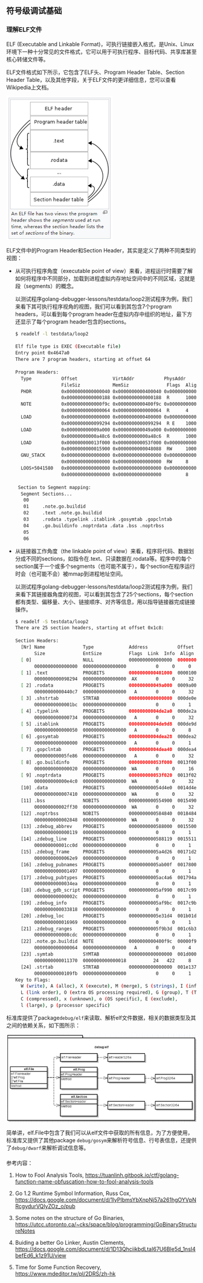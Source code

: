 ## 符号级调试基础

### 理解ELF文件

ELF (Executable and Linkable Format)，可执行链接嵌入格式，是Unix、Linux环境下一种十分常见的文件格式，它可以用于可执行程序、目标代码、共享库甚至核心转储文件等。

ELF文件格式如下所示，它包含了ELF头、Program Header Table、Section Header Table，以及其他字段，关于ELF文件的更详细信息，您可以查看Wikipedia上文档。

![img](assets/clip_image001.png)

ELF文件中的Program Header和Section Header，其实是定义了两种不同类型的视图：

-   从可执行程序角度（executable point of view）来看，进程运行时需要了解如何将程序中不同部分，加载到进程虚拟内存地址空间中的不同区域，这就是段（segments）的概念。

    以测试程序golang-debugger-lessons/testdata/loop2测试程序为例，我们来看下其可执行程序视角的视图，我们可以看到其包含7个program headers，可以看到每个program header在虚拟内存中组织的地址，最下方还显示了每个program header包含的sections。

    ```bash
    $ readelf -l testdata/loop2
    
    Elf file type is EXEC (Executable file)
    Entry point 0x4647a0
    There are 7 program headers, starting at offset 64
    
    Program Headers:
      Type           Offset             VirtAddr           PhysAddr
                     FileSiz            MemSiz              Flags  Align
      PHDR           0x0000000000000040 0x0000000000400040 0x0000000000400040
                     0x0000000000000188 0x0000000000000188  R      1000
      NOTE           0x0000000000000f9c 0x0000000000400f9c 0x0000000000400f9c
                     0x0000000000000064 0x0000000000000064  R      4
      LOAD           0x0000000000000000 0x0000000000400000 0x0000000000400000
                     0x0000000000099294 0x0000000000099294  R E    1000
      LOAD           0x000000000009a000 0x000000000049a000 0x000000000049a000
                     0x00000000000a48c6 0x00000000000a48c6  R      1000
      LOAD           0x000000000013f000 0x000000000053f000 0x000000000053f000
                     0x0000000000015900 0x0000000000048088  RW     1000
      GNU_STACK      0x0000000000000000 0x0000000000000000 0x0000000000000000
                     0x0000000000000000 0x0000000000000000  RW     8
      LOOS+5041580   0x0000000000000000 0x0000000000000000 0x0000000000000000
                     0x0000000000000000 0x0000000000000000         8
    
     Section to Segment mapping:
      Segment Sections...
       00     
       01     .note.go.buildid 
       02     .text .note.go.buildid 
       03     .rodata .typelink .itablink .gosymtab .gopclntab 
       04     .go.buildinfo .noptrdata .data .bss .noptrbss 
       05     
       06 
    ```

- 从链接器工作角度（the linkable point of view）来看，程序将代码、数据划分成不同的sections，如指令在.text、只读数据在.rodata等。程序中的每个section属于一个或多个segments（也可能不属于），每个section在程序运行时会（也可能不会）被mmap到进程地址空间。

    以测试程序golang-debugger-lessons/testdata/loop2测试程序为例，我们来看下其链接器角度的视图，可以看到其包含了25个sections，每个section都有类型、偏移量、大小、链接顺序、对齐等信息，用以指导链接器完成链接操作。

    ```bash
    $ readelf -S testdata/loop2 
    There are 25 section headers, starting at offset 0x1c8:
    
    Section Headers:
      [Nr] Name              Type             Address           Offset
           Size              EntSize          Flags  Link  Info  Align
      [ 0]                   NULL             0000000000000000  00000000
           0000000000000000  0000000000000000           0     0     0
      [ 1] .text             PROGBITS         0000000000401000  00001000
           0000000000098294  0000000000000000  AX       0     0     32
      [ 2] .rodata           PROGBITS         000000000049a000  0009a000
           00000000000440c7  0000000000000000   A       0     0     32
      [ 3] .shstrtab         STRTAB           0000000000000000  000de0e0
           00000000000001bc  0000000000000000           0     0     1
      [ 4] .typelink         PROGBITS         00000000004de2a0  000de2a0
           0000000000000734  0000000000000000   A       0     0     32
      [ 5] .itablink         PROGBITS         00000000004de9d8  000de9d8
           0000000000000050  0000000000000000   A       0     0     8
      [ 6] .gosymtab         PROGBITS         00000000004dea28  000dea28
           0000000000000000  0000000000000000   A       0     0     1
      [ 7] .gopclntab        PROGBITS         00000000004dea40  000dea40
           000000000005fe86  0000000000000000   A       0     0     32
      [ 8] .go.buildinfo     PROGBITS         000000000053f000  0013f000
           0000000000000020  0000000000000000  WA       0     0     16
      [ 9] .noptrdata        PROGBITS         000000000053f020  0013f020
           000000000000e4c0  0000000000000000  WA       0     0     32
      [10] .data             PROGBITS         000000000054d4e0  0014d4e0
           0000000000007410  0000000000000000  WA       0     0     32
      [11] .bss              NOBITS           0000000000554900  00154900
           000000000002ff30  0000000000000000  WA       0     0     32
      [12] .noptrbss         NOBITS           0000000000584840  00184840
           0000000000002848  0000000000000000  WA       0     0     32
      [13] .zdebug_abbrev    PROGBITS         0000000000588000  00155000
           0000000000000119  0000000000000000           0     0     1
      [14] .zdebug_line      PROGBITS         0000000000588119  00155119
           000000000001cc0d  0000000000000000           0     0     1
      [15] .zdebug_frame     PROGBITS         00000000005a4d26  00171d26
           00000000000062e9  0000000000000000           0     0     1
      [16] .zdebug_pubnames  PROGBITS         00000000005ab00f  0017800f
           0000000000001497  0000000000000000           0     0     1
      [17] .zdebug_pubtypes  PROGBITS         00000000005ac4a6  001794a6
           00000000000034ea  0000000000000000           0     0     1
      [18] .debug_gdb_script PROGBITS         00000000005af990  0017c990
           000000000000002c  0000000000000000           0     0     1
      [19] .zdebug_info      PROGBITS         00000000005af9bc  0017c9bc
           0000000000033818  0000000000000000           0     0     1
      [20] .zdebug_loc       PROGBITS         00000000005e31d4  001b01d4
           0000000000016969  0000000000000000           0     0     1
      [21] .zdebug_ranges    PROGBITS         00000000005f9b3d  001c6b3d
           0000000000008cdc  0000000000000000           0     0     1
      [22] .note.go.buildid  NOTE             0000000000400f9c  00000f9c
           0000000000000064  0000000000000000   A       0     0     4
      [23] .symtab           SYMTAB           0000000000000000  001d0000
           0000000000011370  0000000000000018          24   422     8
      [24] .strtab           STRTAB           0000000000000000  001e1370
           00000000000109fb  0000000000000000           0     0     1
    Key to Flags:
      W (write), A (alloc), X (execute), M (merge), S (strings), I (info),
      L (link order), O (extra OS processing required), G (group), T (TLS),
      C (compressed), x (unknown), o (OS specific), E (exclude),
      l (large), p (processor specific)
    ```




标准库提供了package`debug/elf`来读取、解析elf文件数据，相关的数据类型及其之间的依赖关系，如下图所示：

![img](assets/clip_image002.png)

 简单讲，elf.File中包含了我们可以从elf文件中获取的所有信息，为了方便使用，标准库又提供了其他package `debug/gosym`来解析符号信息、行号表信息，还提供了`debug/dwarf`来解析调试信息等。

#### 

参考内容：

1. How to Fool Analysis Tools, https://tuanlinh.gitbook.io/ctf/golang-function-name-obfuscation-how-to-fool-analysis-tools

2. Go 1.2 Runtime Symbol Information, Russ Cox, https://docs.google.com/document/d/1lyPIbmsYbXnpNj57a261hgOYVpNRcgydurVQIyZOz_o/pub

3. Some notes on the structure of Go Binaries, https://utcc.utoronto.ca/~cks/space/blog/programming/GoBinaryStructureNotes

4. Buiding a better Go Linker, Austin Clements, https://docs.google.com/document/d/1D13QhciikbdLtaI67U6Ble5d_1nsI4befEd6_k1z91U/view


5.  Time for Some Function Recovery, https://www.mdeditor.tw/pl/2DRS/zh-hk